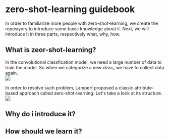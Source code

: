# zero-shot-learning guidebook
In order to familiarize more people with zero-shot-learning, we create the reposiyory to introduce some basic knowledge about it. Next, we will introduce it in three parts, respectively what, why, how.
## What is zeor-shot-learning?

In the convolutional classfication model, we need a large number of data to train the model. So when we categorize a new class, we have to collect data again.  
![](https://img-blog.csdnimg.cn/20181128195045874.png?x-oss-process=image/watermark,type_ZmFuZ3poZW5naGVpdGk,shadow_10,text_aHR0cHM6Ly9ibG9nLmNzZG4ubmV0L0Frb25fMQ==,size_16,color_FFFFFF,t_70)

In order to resolve such problem, Lampert proposed a classic attribute-based approach called zero-shot-learning. Let's take a look at its structure.
![](https://img-blog.csdnimg.cn/20181128200912358.png?x-oss-process=image/watermark,type_ZmFuZ3poZW5naGVpdGk,shadow_10,text_aHR0cHM6Ly9ibG9nLmNzZG4ubmV0L0Frb25fMQ==,size_16,color_FFFFFF,t_70)


## Why do i introduce it?

## How should we learn it?

